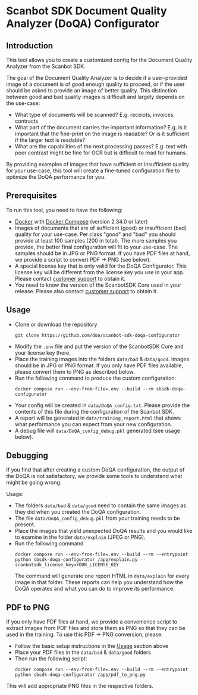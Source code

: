 # Scanbot SDK Document Quality Analyzer (DoQA) Configurator

## Introduction

This tool allows you to create a customized config for the Document Quality Analyzer from the Scanbot SDK.

The goal of the Document Quality Analyzer is to decide if a user-provided image of a document is of good enough quality to proceed, or if the user should be asked to provide an image of better quality.
This distinction between good and bad quality images is difficult and largely depends on the use-case:

- What type of documents will be scanned? E.g. receipts, invoices, contracts
- What part of the document carries the important information? E.g. is it important that the fine-print on the image is readable? Or is it sufficient if the larger text is readable?
- What are the capabilities of the next processing passes? E.g. text with poor contrast might be fine for OCR but is difficult to read for humans.

By providing examples of images that have sufficient or insufficient quality for your use-case, this tool will create a fine-tuned configuration file to optimize the DoQA performance for you.

## Prerequisites

To run this tool, you need to have the following:

- [Docker](https://docs.docker.com/engine/install/) with [Docker Compose](https://docs.docker.com/compose/install/) (version 2.34.0 or later)
- Images of documents that are of sufficient (good) or insufficient (bad) quality for your use-case.
  Per class "good" and "bad" you should provide at least 100 samples (200 in total). The more samples you provide, the better final configuration will fit to your use-case. The samples should be in JPG or PNG format. If you have PDF files at hand, we provide a script to convert PDF -> PNG (see below).
- A special license key that is only valid for the DoQA Configurator. This license key will be different from the license key you use in your app. Please contact [customer support](https://docs.scanbot.io/support/) to obtain it.
- You need to know the version of the ScanbotSDK Core used in your release. Please also contact [customer support](https://docs.scanbot.io/support/) to obtain it.

## Usage

- Clone or download the repository
  ```
  git clone https://github.com/doo/scanbot-sdk-doqa-configurator
  ```
- Modify the `.env` file and put the version of the ScanbotSDK Core and your license key there.
- Place the training images into the folders `data/bad` & `data/good`.
  Images should be in JPG or PNG format.
  If you only have PDF files available, please convert them to PNG as described below.
- Run the following command to produce the custom configuration:
  ```
  docker compose run --env-from-file=.env --build --rm sbsdk-doqa-configurator
  ```
- Your config will be created in `data/DoQA_config.txt`. Please provide the contents of this file during the configuration of the Scanbot SDK.
- A report will be generated in `data/training_report.html` that shows what performance you can expect from your new configuration.
- A debug file will `data/DoQA_config_debug.pkl` generated (see usage below).

## Debugging

If you find that after creating a custom DoQA configuration, the output of the DoQA is not satisfactory, we provide some tools to understand what might be going wrong.

Usage:

- The folders `data/bad` & `data/good` need to contain the same images as they did when you created the DoQA configuration.
- The file `data/DoQA_config_debug.pkl` from your training needs to be present.
- Place the images that yield unexpected DoQA results and you would like to examine in the folder `data/explain` (JPEG or PNG).
- Run the following command
  ```
  docker compose run --env-from-file=.env --build --rm --entrypoint python sbsdk-doqa-configurator /app/explain.py --scanbotsdk_license_key=YOUR_LICENSE_KEY
  ```
  The command will generate one report HTML in `data/explain` for every image in that folder. These reports can help you understand how the DoQA operates and what you can do to improve its performance.

## PDF to PNG

If you only have PDF files at hand, we provide a convenience script to extract images from PDF files and store them as PNG so that they can be used in the training.
To use this PDF -> PNG conversion, please:

- Follow the basic setup instructions in the [Usage](#Usage) section above
- Place your PDF files in the `data/bad` & `data/good` folders
- Then run the following script:
  ```
  docker compose run --env-from-file=.env --build --rm --entrypoint python sbsdk-doqa-configurator /app/pdf_to_png.py
  ```

This will add appropriate PNG files in the respective folders.
